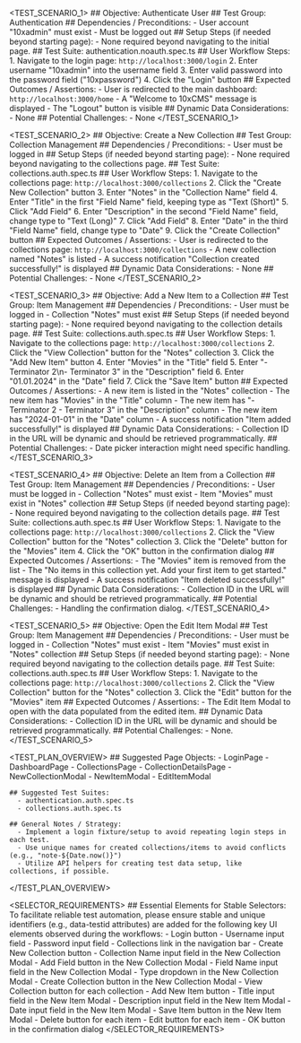 
  <TEST_SCENARIO_1>
    ## Objective: Authenticate User
    ## Test Group: Authentication
    ## Dependencies / Preconditions:
      - User account "10xadmin" must exist
      - Must be logged out
    ## Setup Steps (if needed beyond starting page):
      - None required beyond navigating to the initial page.
    ## Test Suite: authentication.noauth.spec.ts
    ## User Workflow Steps:
      1. Navigate to the login page: `http://localhost:3000/login`
      2. Enter username "10xadmin" into the username field
      3. Enter valid password into the password field ("10xpassword")
      4. Click the "Login" button
    ## Expected Outcomes / Assertions:
      - User is redirected to the main dashboard: `http://localhost:3000/home`
      - A "Welcome to 10xCMS" message is displayed
      - The "Logout" button is visible
    ## Dynamic Data Considerations:
      - None
    ## Potential Challenges:
      - None
  </TEST_SCENARIO_1>

  <TEST_SCENARIO_2>
    ## Objective: Create a New Collection
    ## Test Group: Collection Management
    ## Dependencies / Preconditions:
      - User must be logged in
    ## Setup Steps (if needed beyond starting page):
      - None required beyond navigating to the collections page.
    ## Test Suite: collections.auth.spec.ts
    ## User Workflow Steps:
      1. Navigate to the collections page: `http://localhost:3000/collections`
      2. Click the "Create New Collection" button
      3. Enter "Notes" in the "Collection Name" field
      4. Enter "Title" in the first "Field Name" field, keeping type as "Text (Short)"
      5. Click "Add Field"
      6. Enter "Description" in the second "Field Name" field, change type to "Text (Long)"
      7. Click "Add Field"
      8. Enter "Date" in the third "Field Name" field, change type to "Date"
      9. Click the "Create Collection" button
    ## Expected Outcomes / Assertions:
      - User is redirected to the collections page: `http://localhost:3000/collections`
      - A new collection named "Notes" is listed
      - A success notification "Collection created successfully!" is displayed
    ## Dynamic Data Considerations:
      - None
    ## Potential Challenges:
      - None
  </TEST_SCENARIO_2>

  <TEST_SCENARIO_3>
    ## Objective: Add a New Item to a Collection
    ## Test Group: Item Management
    ## Dependencies / Preconditions:
      - User must be logged in
      - Collection "Notes" must exist
    ## Setup Steps (if needed beyond starting page):
      - None required beyond navigating to the collection details page.
    ## Test Suite: collections.auth.spec.ts
    ## User Workflow Steps:
      1. Navigate to the collections page: `http://localhost:3000/collections`
      2. Click the "View Collection" button for the "Notes" collection
      3. Click the "Add New Item" button
      4. Enter "Movies" in the "Title" field
      5. Enter "- Terminator 2\n- Terminator 3" in the "Description" field
      6. Enter "01.01.2024" in the "Date" field
      7. Click the "Save Item" button
    ## Expected Outcomes / Assertions:
      - A new item is listed in the "Notes" collection
      - The new item has "Movies" in the "Title" column
      - The new item has "- Terminator 2 - Terminator 3" in the "Description" column
      - The new item has "2024-01-01" in the "Date" column
      - A success notification "Item added successfully!" is displayed
    ## Dynamic Data Considerations:
      - Collection ID in the URL will be dynamic and should be retrieved programmatically.
    ## Potential Challenges:
      - Date picker interaction might need specific handling.
  </TEST_SCENARIO_3>

  <TEST_SCENARIO_4>
    ## Objective: Delete an Item from a Collection
    ## Test Group: Item Management
    ## Dependencies / Preconditions:
      - User must be logged in
      - Collection "Notes" must exist
      - Item "Movies" must exist in "Notes" collection
    ## Setup Steps (if needed beyond starting page):
      - None required beyond navigating to the collection details page.
    ## Test Suite: collections.auth.spec.ts
    ## User Workflow Steps:
      1. Navigate to the collections page: `http://localhost:3000/collections`
      2. Click the "View Collection" button for the "Notes" collection
      3. Click the "Delete" button for the "Movies" item
      4. Click the "OK" button in the confirmation dialog
    ## Expected Outcomes / Assertions:
      - The "Movies" item is removed from the list
      - The "No items in this collection yet. Add your first item to get started." message is displayed
      - A success notification "Item deleted successfully!" is displayed
    ## Dynamic Data Considerations:
      - Collection ID in the URL will be dynamic and should be retrieved programmatically.
    ## Potential Challenges:
      - Handling the confirmation dialog.
  </TEST_SCENARIO_4>

  <TEST_SCENARIO_5>
    ## Objective: Open the Edit Item Modal
    ## Test Group: Item Management
    ## Dependencies / Preconditions:
      - User must be logged in
      - Collection "Notes" must exist
      - Item "Movies" must exist in "Notes" collection
    ## Setup Steps (if needed beyond starting page):
      - None required beyond navigating to the collection details page.
    ## Test Suite: collections.auth.spec.ts
    ## User Workflow Steps:
      1. Navigate to the collections page: `http://localhost:3000/collections`
      2. Click the "View Collection" button for the "Notes" collection
      3. Click the "Edit" button for the "Movies" item
    ## Expected Outcomes / Assertions:
      - The Edit Item Modal to open with the data populated from the edited item.
    ## Dynamic Data Considerations:
      - Collection ID in the URL will be dynamic and should be retrieved programmatically.
    ## Potential Challenges:
      - None.
  </TEST_SCENARIO_5>

  <TEST_PLAN_OVERVIEW>
    ## Suggested Page Objects:
      - LoginPage
      - DashboardPage
      - CollectionsPage
      - CollectionDetailsPage
      - NewCollectionModal
      - NewItemModal
      - EditItemModal

    ## Suggested Test Suites:
      - authentication.auth.spec.ts
      - collections.auth.spec.ts

    ## General Notes / Strategy:
      - Implement a login fixture/setup to avoid repeating login steps in each test.
      - Use unique names for created collections/items to avoid conflicts (e.g., "note-${Date.now()}")
      - Utilize API helpers for creating test data setup, like collections, if possible.
  </TEST_PLAN_OVERVIEW>

  <SELECTOR_REQUIREMENTS>
    ## Essential Elements for Stable Selectors:
    To facilitate reliable test automation, please ensure stable and unique identifiers (e.g., data-testid attributes) are added for the following key UI elements observed during the workflows:
    - Login button
    - Username input field
    - Password input field
    - Collections link in the navigation bar
    - Create New Collection button
    - Collection Name input field in the New Collection Modal
    - Add Field button in the New Collection Modal
    - Field Name input field in the New Collection Modal
    - Type dropdown in the New Collection Modal
    - Create Collection button in the New Collection Modal
    - View Collection button for each collection
    - Add New Item button
    - Title input field in the New Item Modal
    - Description input field in the New Item Modal
    - Date input field in the New Item Modal
    - Save Item button in the New Item Modal
    - Delete button for each item
    - Edit button for each item
    - OK button in the confirmation dialog
  </SELECTOR_REQUIREMENTS>
